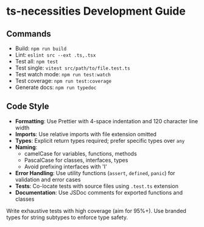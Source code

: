 # ts-necessities Development Guide

## Commands

- Build: `npm run build`
- Lint: `eslint src --ext .ts,.tsx`
- Test all: `npm test`
- Test single: `vitest src/path/to/file.test.ts`
- Test watch mode: `npm run test:watch`
- Test coverage: `npm run test:coverage`
- Generate docs: `npm run typedoc`

## Code Style

- **Formatting**: Use Prettier with 4-space indentation and 120 character line width
- **Imports**: Use relative imports with file extension omitted
- **Types**: Explicit return types required; prefer specific types over `any`
- **Naming**: 
  - camelCase for variables, functions, methods
  - PascalCase for classes, interfaces, types
  - Avoid prefixing interfaces with 'I'
- **Error Handling**: Use utility functions (`assert`, `defined`, `panic`) for validation and error cases
- **Tests**: Co-locate tests with source files using `.test.ts` extension
- **Documentation**: Use JSDoc comments for exported functions and classes

Write exhaustive tests with high coverage (aim for 95%+). Use branded types for string subtypes to enforce type safety.